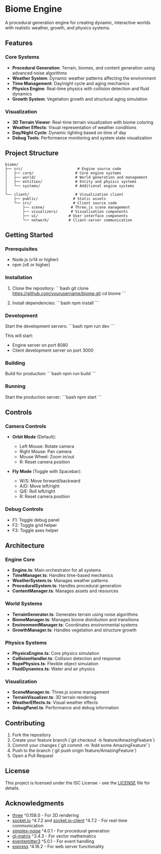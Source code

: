 # Biome Engine

A procedural generation engine for creating dynamic, interactive worlds with realistic weather, growth, and physics systems.

## Features

### Core Systems
- **Procedural Generation**: Terrain, biomes, and content generation using advanced noise algorithms
- **Weather System**: Dynamic weather patterns affecting the environment
- **Time Management**: Day/night cycle and aging mechanics
- **Physics Engine**: Real-time physics with collision detection and fluid dynamics
- **Growth System**: Vegetation growth and structural aging simulation

### Visualization
- **3D Terrain Viewer**: Real-time terrain visualization with biome coloring
- **Weather Effects**: Visual representation of weather conditions
- **Day/Night Cycle**: Dynamic lighting based on time of day
- **Debug Tools**: Performance monitoring and system state visualization

## Project Structure

```
biome/
├── src/                         # Engine source code
│   ├── core/                   # Core engine systems
│   ├── world/                  # World generation and management
│   ├── entities/               # Entity and physics systems
│   └── systems/                # Additional engine systems
│
└── client/                     # Visualization client
    ├── public/                # Static assets
    └── src/                   # Client source code
        ├── scene/            # Three.js scene management
        ├── visualizers/      # Visualization components
        ├── ui/              # User interface components
        └── network/         # Client-server communication
```

## Getting Started

### Prerequisites
- Node.js (v14 or higher)
- npm (v6 or higher)

### Installation
1. Clone the repository:
\`\`\`bash
git clone https://github.com/yourusername/biome.git
cd biome
\`\`\`

2. Install dependencies:
\`\`\`bash
npm install
\`\`\`

### Development
Start the development servers:
\`\`\`bash
npm run dev
\`\`\`

This will start:
- Engine server on port 8080
- Client development server on port 3000

### Building
Build for production:
\`\`\`bash
npm run build
\`\`\`

### Running
Start the production server:
\`\`\`bash
npm start
\`\`\`

## Controls

### Camera Controls
- **Orbit Mode** (Default):
  - Left Mouse: Rotate camera
  - Right Mouse: Pan camera
  - Mouse Wheel: Zoom in/out
  - R: Reset camera position

- **Fly Mode** (Toggle with Spacebar):
  - W/S: Move forward/backward
  - A/D: Move left/right
  - Q/E: Roll left/right
  - R: Reset camera position

### Debug Controls
- F1: Toggle debug panel
- F2: Toggle grid helper
- F3: Toggle axes helper

## Architecture

### Engine Core
- **Engine.ts**: Main orchestrator for all systems
- **TimeManager.ts**: Handles time-based mechanics
- **WeatherSystem.ts**: Manages weather patterns
- **ProceduralSystem.ts**: Handles procedural generation
- **ContentManager.ts**: Manages assets and resources

### World Systems
- **TerrainGenerator.ts**: Generates terrain using noise algorithms
- **BiomeManager.ts**: Manages biome distribution and transitions
- **EnvironmentManager.ts**: Coordinates environmental systems
- **GrowthManager.ts**: Handles vegetation and structure growth

### Physics Systems
- **PhysicsEngine.ts**: Core physics simulation
- **CollisionHandler.ts**: Collision detection and response
- **RopePhysics.ts**: Flexible object simulation
- **FluidDynamics.ts**: Water and air physics

### Visualization
- **SceneManager.ts**: Three.js scene management
- **TerrainVisualizer.ts**: 3D terrain rendering
- **WeatherEffects.ts**: Visual weather effects
- **DebugPanel.ts**: Performance and debug information

## Contributing

1. Fork the repository
2. Create your feature branch (\`git checkout -b feature/AmazingFeature\`)
3. Commit your changes (\`git commit -m 'Add some AmazingFeature'\`)
4. Push to the branch (\`git push origin feature/AmazingFeature\`)
5. Open a Pull Request

## License

This project is licensed under the ISC License - see the [LICENSE](LICENSE) file for details.

## Acknowledgments

- [three](https://www.npmjs.com/package/three) ^0.158.0 - For 3D rendering
- [socket.io](https://www.npmjs.com/package/socket.io) ^4.7.2 and [socket.io-client](https://www.npmjs.com/package/socket.io-client) ^4.7.2 - For real-time communication
- [simplex-noise](https://www.npmjs.com/package/simplex-noise) ^4.0.1 - For procedural generation
- [gl-matrix](https://www.npmjs.com/package/gl-matrix) ^3.4.3 - For vector mathematics
- [eventemitter3](https://www.npmjs.com/package/eventemitter3) ^5.0.1 - For event handling
- [express](https://www.npmjs.com/package/express) ^4.18.2 - For web server functionality
